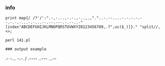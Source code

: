 ### info 
```
print map{/ /?'/':".-,-...,-.-.,-..,.,"."..-.--....-.-.-.-.--.-.-.-...-.-...--.--.---.-.--..-"[index"ABCDEFGHIJKLMNOPQRSTUVWXYZ0123456789,.?",uc($_)]}." "split//,<>;
```

```
perl 141.pl
```
```
### output example
```
.- -... -.-. / .---- ..--- ...--
```

